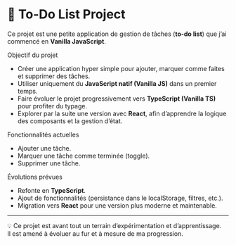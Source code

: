 # 📝 To-Do List Project

Ce projet est une petite application de gestion de tâches (**to-do list**) que j’ai commencé en **Vanilla JavaScript**.

Objectif du projet
- Créer une application hyper simple pour ajouter, marquer comme faites et supprimer des tâches.
- Utiliser uniquement du **JavaScript natif (Vanilla JS)** dans un premier temps.
- Faire évoluer le projet progressivement vers **TypeScript (Vanilla TS)** pour profiter du typage.
- Explorer par la suite une version avec **React**, afin d’apprendre la logique des composants et la gestion d’état.

Fonctionnalités actuelles
- Ajouter une tâche.
- Marquer une tâche comme terminée (toggle).
- Supprimer une tâche.

Évolutions prévues
- Refonte en **TypeScript**.
- Ajout de fonctionnalités (persistance dans le localStorage, filtres, etc.).
- Migration vers **React** pour une version plus moderne et maintenable.

---

💡 Ce projet est avant tout un terrain d’expérimentation et d’apprentissage.  
Il est amené à évoluer au fur et à mesure de ma progression.
